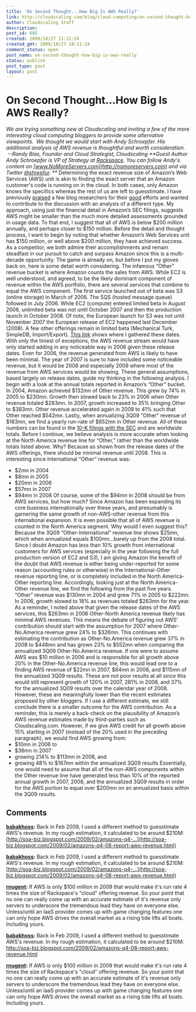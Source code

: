 ```yaml
---
title: 'On Second Thought...How Big Is AWS Really?'
link: http://cloudscaling.com/blog/cloud-computing/on-second-thought-how-big-is-aws-really/
author: Cloudscaling Staff
description: 
post_id: 605
created: 2009/10/27 11:11:24
created_gmt: 2009/10/27 18:11:24
comment_status: open
post_name: on-second-thought-how-big-is-aws-really
status: publish
post_type: post
layout: post
---
```


# On Second Thought...How Big Is AWS Really?

_We are trying something new at Cloudscaling and inviting a few of the more interesting cloud computing bloggers to provide some alternative viewpoints.  We thought we would start with Andy Schroepfer. His additional analysis of AWS revenue is thoughtful and worth consideration.  --Randy Bias, Founder and Cloud Strategist, Cloudscaling_ _**Guest Author Andy Schroepfer is VP of Strategy at [Rackspace](http://www.rackspace.com). You can follow Andy's content on [www.NoMoreServers.com](http://nomoreservers.com) and via Twitter [@shrepfur](http://twitter.com/shrepfur). **_ Determining the exact revenue size of Amazon’s Web Services (AWS) unit is akin to finding the exact server that an Amazon customer's code is running on in the cloud. In both cases, only Amazon knows the specifics whereas the rest of us are left to guesstimate. I have previously [praised](http://nomoreservers.com/mentions/rackspace/cloudscaling-amazons-ec2-generating-200m-annually/) a few blog researchers for their [good](http://nomoreservers.com/best-of-the-web/joac-anatomy-of-an-amazon-ec2-resource-id/) efforts and wanted to contribute to the discussion with an analysis of a different type. My approach, using just the financial detail in Amazon’s SEC filings, suggests AWS might be smaller than the much more detailed assessments grounded in usage data. To that end, I suggest that all of AWS is below $200 million annually, and perhaps closer to $150 million.  Before the detail and thought process, I want to begin by noting that whether Amazon’s Web Services unit has $150 million, or well above $200 million, they have achieved success. As a competitor, we both admire their accomplishments and remain steadfast in our pursuit to catch and surpass Amazon since this is a multi-decade opportunity. The game is already on, but before I put my gloves back on, here is some detail worth considering. The infamous “Other” revenue bucket is where Amazon counts the sales from AWS. While EC2 is well understood, and agreed, to be the likely dominant component of revenue within the AWS portfolio, there are several services that combine to equal the AWS component. The first service launched out of beta was S3 (online storage) in March of 2006. The SQS (hosted message queue) followed in July 2006. While EC2 (compute) entered limited beta in August 2006, unlimited beta was not until October 2007 and then the production launch in October 2008. Of note, the European launch for S3 was not until November 2007 the European release of EC2 happened last December (2008). A few other offerings remain in limited beta (Mechanical Turk, SimpleDB, Import/Export). [This link](http://solutions.amazonwebservices.com/connect/thread.jspa?threadID=34999&tstart=-1) shows where I gathered these dates. With only the tiniest of exceptions, the AWS revenue stream would have only started adding in any noticeable way in 2006 given these release dates. Even for 2006, the revenue generated from AWS is likely to have been minimal. The year of 2007 is sure to have included some noticeable revenue, but it would be 2008 and especially 2009 where most of the revenue from AWS services would be showing. These general assumptions, based largely on release dates, guide my thinking in the following analysis. I begin with a look at the annual totals reported in Amazon’s “Other” bucket. In 2004, Amazon achieved $132mn of Other revenue. This grew by 74% in 2005 to $230mn. Growth then slowed back to 23% in 2006 when Other revenue totaled $283mn. In 2007, growth increased to 35% bringing Other to $383mn. Other revenue accelerated again in 2008 to 41% such that Other reached $542mn. Lastly, when annualizing 3Q09 "Other" revenue of $163mn, we find a yearly run-rate of $652mn in Other revenue. All of these numbers can be found in the [10-K filings with the SEC](http://www.sec.gov/cgi-bin/browse-edgar?action=getcompany&CIK=0001018724&type=10-K&dateb=&owner=exclude&count=40) and are worldwide totals. Before I continue, we believe analysis is more accurate when looking at the North America revenue line for “Other,” rather than the worldwide totals listed above. Why? Because as shown from the release dates of the AWS offerings, there should be minimal revenue until 2008. This is interesting since International “Other” revenue was: 

  * $2mn in 2004
  * $8mn in 2005
  * $20mn in 2006
  * $57mn in 2007
  * $94mn in 2008
Of course, some of the $94mn in 2008 should be from AWS services, but how much? Since Amazon has been expanding its core business internationally over these years, and presumably is garnering the same growth of non-AWS-other revenue from this international expansion. It is even possible that all of AWS revenue is counted in the North America segment. Why would I even suggest this? Because the 3Q09 “Other-International” revenue line shows $25mn, which when annualized equals $100mn…barely up from the 2008 total. Since I doubt Amazon has less than 10% growth from international customers for AWS services (especially in the year following the full production version of EC2 and S3), I am giving Amazon the benefit of the doubt that AWS revenue is either being under-reported for some reason (accounting rules or otherwise) in the International-Other revenue reporting line, or is completely included in the North America-Other reporting line. Accordingly, looking just at the North America-Other revenue line, we find the following from the past five years. “Other” revenue was $130mn in 2004 and grew 71% in 2005 to $222mn. In 2006, growth slowed to 18% as revenues totaled $263mn for the year. As a reminder, I noted above that given the release dates of the AWS services, this $263mn in 2006 Other-North America revenue likely has minimal AWS revenues. This means the debate of figuring out AWS’ contribution should start with the assumption for 2007 where Other-No.America revenue grew 24% to $326mn. This continues with estimating the contribution as Other-No.America revenue grew 37% in 2008 to $448mn and has grown 23% to $552mn when comparing the annualized 3Q09 Other-No.America revenue. If one were to assume AWS was $10 million in 2006 and is responsible for all growth above 20% in the Other-No.America revenue line, this would lead one to a finding AWS revenue of $22mn in 2007, $84mn in 2008, and $115mn of the annualized 3Q09 results. These are not poor results at all since this would still represent growth of 120% in 2007, 281% in 2008, and 37% for the annualized 3Q09 results over the calendar year of 2008. However, these are meaningfully lower than the recent estimates proposed by other bloggers. If I use a different estimate, we still conclude there is a smaller outcome for the AWS contribution. As a reminder, this is merely a back-check on the plausibility of Amazon’s AWS revenue estimates made by third-parties such as Cloudscaling.com. However, if we give AWS credit for all growth above 15% starting in 2007 (instead of the 20% used in the preceding paragraph), we would find AWS growing from: 
  * $10mn in 2006 to
  * $36mn in 2007
  * growing 214% to $113mn in 2008, and
  * growing 48% to $167mn within the annualized 3Q09 results
Essentially, one would need to assume that all of the non-AWS components within the Other revenue line have generated less than 10% of the reported annual growth in 2007, 2008, and the annualized 3Q09 results in order for the AWS portion to equal over $200mn on an annualized basis within the 3Q09 results.

## Comments

**[babakhoss](#384 "2009-11-05 15:59:06"):** Back in Feb 2009, I used a different method to guesstimate AWS's revenue. In my rough estimation, it calculated to be around $210M:  
[http://soa-biz.blogspot.com/2009/02/amazons-q4-...](http://soa-biz.blogspot.com/2009/02/amazons-q4-08-report-aws-revenue.html)

**[babakhoss](#385 "2009-11-05 15:59:06"):** Back in Feb 2009, I used a different method to guesstimate AWS's revenue. In my rough estimation, it calculated to be around $210M:  
[http://soa-biz.blogspot.com/2009/02/amazons-q4-...](http://soa-biz.blogspot.com/2009/02/amazons-q4-08-report-aws-revenue.html)

**[rnugent](#386 "2009-11-29 10:17:48"):** If AWS is only $100 million in 2009 that would make it's run rate 4 times the size of Rackspace's "cloud" offering revenue. So your point that no one can really come up with an accurate estimate of it's revenue only servers to underscore the tremendous lead they have on everyone else. Unless/until an IaaS provider comes up with game changing features one can only hope AWS drives the overall market as a rising tide lifts all boats. Including yours.

**[babakhoss](#1128 "2009-11-05 15:59:00"):** Back in Feb 2009, I used a different method to guesstimate AWS's revenue. In my rough estimation, it calculated to be around $210M: http://soa-biz.blogspot.com/2009/02/amazons-q4-08-report-aws-revenue.html

**[rnugent](#2128 "2009-11-29 11:17:00"):** If AWS is only $100 million in 2009 that would make it's run rate 4 times the size of Rackspace's "cloud" offering revenue. So your point that no one can really come up with an accurate estimate of it's revenue only servers to underscore the tremendous lead they have on everyone else. Unless/until an IaaS provider comes up with game changing features one can only hope AWS drives the overall market as a rising tide lifts all boats. Including yours.

